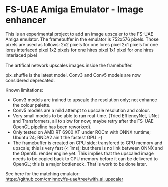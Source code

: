 FS-UAE Amiga Emulator - Image enhancer
======================================

This is an experimental project to add an image upscaler to the FS-UAE Amiga emulator.
The framebuffer in the emulator is 752x576 pixels.
Those pixels are used as follows:
2x2 pixels for one lores pixel
2x1 pixels for one lores interlaced pixel
1x2 pixels for one hires pixel
1x1 pixel  for one hires interlaced pixel

The artifical network upscales images inside the framebuffer.

pix_shuffle is the latest model.
Conv3 and Conv5 models are now considered deprecated.

Known limitations:
- Conv3 models are trained to upscale the resolution only; not enhance the colour palette.
- Conv5 models are a mild attempt to upscale resolution and colour.
- Very small models to be able to run real-time. (Tried EffiencyNet, UNet and Transformers, all to slow for now; maybe retry after the FS-UAE OpenGL pipeline has been reworked).
- Only tested on AMD RT 6900 XT under ROCm with ONNX runtime; Ubuntu 24; RNDA2 ain't the fastest GPU :-(
- The framebuffer is created on CPU side; transfered to GPU memory and upscale; this is very fast (< 1ms); but there is no link between ONNX and the OpenGL render engine yet.
  This implies that the upscaled image needs to be copied back to CPU memory before it can be delivered to OpenGL; this is a major bottleneck.
  That is work to be done later.

See here for the matching emulator:  
https://github.com/cminnoy/fs-uae/tree/with_ai_upscaler
